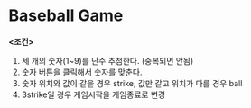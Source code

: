 # Baseball Game

**<조건>**
1. 세 개의 숫자(1~9)를 난수 추첨한다. (중복되면 안됨)
2. 숫자 버튼을 클릭해서 숫자를 맞춘다.
3. 숫자 위치와 값이 같을 경우 strike, 값만 같고 위치가 다를 경우 ball
4. 3strike일 경우 게임시작을 게임종료로 변경
